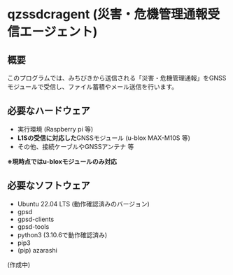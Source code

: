 qzssdcragent (災害・危機管理通報受信エージェント)
=

概要
-
このプログラムでは、みちびきから送信される「災害・危機管理通報」をGNSSモジュールで受信し、ファイル蓄積やメール送信を行います。

必要なハードウェア
-
* 実行環境 (Raspberry pi 等)
* **L1Sの受信に対応した**GNSSモジュール (u-blox MAX-M10S 等)
* その他、接続ケーブルやGNSSアンテナ 等

**※現時点ではu-bloxモジュールのみ対応**

必要なソフトウェア
-
* Ubuntu 22.04 LTS (動作確認済みのバージョン)
* gpsd
* gpsd-clients
* gpsd-tools
* python3 (3.10.6で動作確認済み)
* pip3
* (pip) azarashi

(作成中)